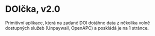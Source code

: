 # DOIčka, v2.0

Primitivní aplikace, která na zadané DOI dotáhne data z několika volně dostupných služeb (Unpaywall, OpenAPC) a poskládá je na 1 stránce.
